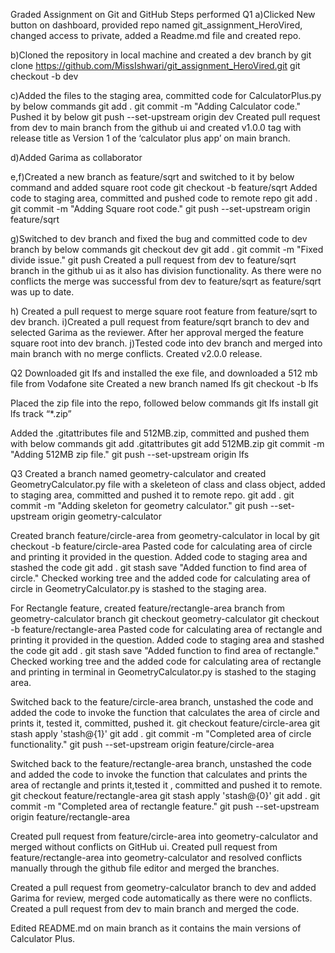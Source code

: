 Graded Assignment on Git and GitHub Steps performed
Q1
a)Clicked New button on dashboard, provided repo named git_assignment_HeroVired, changed access to private, added a Readme.md file and created repo.

b)Cloned the repository in local machine and created a dev branch by 
git clone https://github.com/MissIshwari/git_assignment_HeroVired.git
git checkout -b dev

c)Added the files to the staging area, committed code for CalculatorPlus.py by below commands
git add .
git commit -m "Adding Calculator code."
Pushed it by below
git push --set-upstream origin dev
Created pull request from dev to main branch from the github ui and created  v1.0.0 tag with release title as Version 1 of the ‘calculator plus app’ on main branch.

d)Added Garima as collaborator

e,f)Created a new branch as feature/sqrt and switched to it by below command and added square root code
git checkout -b feature/sqrt
Added code to staging area, committed and pushed code to remote repo
git add .
git commit -m "Adding Square root code."
git push --set-upstream origin feature/sqrt

g)Switched to dev branch and fixed the bug and committed code to dev branch by below commands
git checkout dev
git add .
git commit -m "Fixed divide issue."
git push
Created a pull request from dev to feature/sqrt branch in the github ui as it also has division functionality. As there were no conflicts the merge was successful from dev to feature/sqrt as feature/sqrt was up to date.

h) Created a pull request to merge square root feature from feature/sqrt to dev branch. 
i)Created a pull request from feature/sqrt branch to dev and selected Garima as the reviewer. After her approval merged the feature square root into dev branch.
j)Tested code into dev branch and merged into main branch with no merge conflicts. Created v2.0.0 release.


Q2
Downloaded git lfs and installed the exe file, and downloaded a 512 mb file from Vodafone site
Created a new branch named lfs
git checkout -b lfs

Placed the zip file into the repo, followed below commands
git lfs install
git lfs track “*.zip”

Added the .gitattributes file and 512MB.zip, committed and pushed them with below commands
git add .gitattributes
git add 512MB.zip
git commit -m "Adding 512MB zip file."
git push --set-upstream origin lfs

Q3
Created a branch named geometry-calculator and created GeometryCalculator.py file with a skeleteon of class and class object, added to staging area, committed and pushed it to remote repo.
git add .
git commit -m "Adding skeleton for geometry calculator."
git push --set-upstream origin geometry-calculator

Created branch feature/circle-area from geometry-calculator in local by
git checkout -b feature/circle-area
Pasted code for calculating area of circle and printing it provided in the question.
Added code to staging area and stashed the code
git add .
git stash save "Added function to find area of circle."
Checked working tree and the added code for calculating area of circle in GeometryCalculator.py is stashed to the staging area.

For Rectangle feature, created feature/rectangle-area branch from geometry-calculator branch 
git checkout geometry-calculator
git checkout -b feature/rectangle-area
Pasted code for calculating area of rectangle and printing it provided in the question.
Added code to staging area and stashed the code
git add .
git stash save "Added function to find area of rectangle."
Checked working tree and the added code for calculating area of rectangle and printing in terminal in GeometryCalculator.py is stashed to the staging area.

Switched back to the feature/circle-area branch, unstashed the code and added the code to invoke the function that calculates the area of circle and prints it, tested it, committed, pushed it.
git checkout feature/circle-area
git stash apply 'stash@{1}'
git add .
git commit -m "Completed area of circle functionality."
git push --set-upstream origin feature/circle-area

Switched back to the feature/rectangle-area branch, unstashed the code and added the code to invoke the function that calculates and prints the area of rectangle and prints it,tested it , committed and pushed it to remote.
git checkout feature/rectangle-area
git stash apply 'stash@{0}'
git add .
git commit -m "Completed area of rectangle feature."
git push --set-upstream origin feature/rectangle-area

Created pull request from feature/circle-area into geometry-calculator and merged without conflicts on GitHub ui.
Created pull request from feature/rectangle-area into geometry-calculator and resolved conflicts manually through the github file editor and merged the branches.

Created a pull request from geometry-calculator branch to dev and added Garima for review, merged code automatically as there were no conflicts.
Created a pull request from dev to main branch and merged the code.

Edited README.md on main branch as it contains the main versions of Calculator Plus. 
